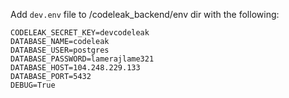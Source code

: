 Add `dev.env` file to /codeleak_backend/env dir with the following:

```
CODELEAK_SECRET_KEY=devcodeleak
DATABASE_NAME=codeleak
DATABASE_USER=postgres
DATABASE_PASSWORD=lamerajlame321
DATABASE_HOST=104.248.229.133
DATABASE_PORT=5432
DEBUG=True
```